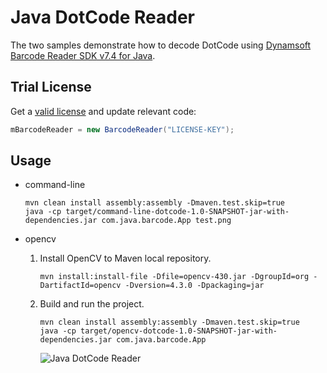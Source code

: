 # Java DotCode Reader
The two samples demonstrate how to decode DotCode using [Dynamsoft Barcode Reader SDK v7.4 for Java](https://www.dynamsoft.com/Downloads/Dynamic-Barcode-Reader-Download.aspx).

## Trial License
Get a [valid license](https://www.dynamsoft.com/CustomerPortal/Portal/Triallicense.aspx) and update relevant code:

```java
mBarcodeReader = new BarcodeReader("LICENSE-KEY");
```

## Usage

- command-line

  ```
  mvn clean install assembly:assembly -Dmaven.test.skip=true
  java -cp target/command-line-dotcode-1.0-SNAPSHOT-jar-with-dependencies.jar com.java.barcode.App test.png
  ```

- opencv
  
  1. Install OpenCV to Maven local repository.
  
      ```
      mvn install:install-file -Dfile=opencv-430.jar -DgroupId=org -DartifactId=opencv -Dversion=4.3.0 -Dpackaging=jar
      ```
    
  2. Build and run the project.
  
      ```
      mvn clean install assembly:assembly -Dmaven.test.skip=true
     java -cp target/opencv-dotcode-1.0-SNAPSHOT-jar-with-dependencies.jar com.java.barcode.App
      ```

     ![Java DotCode Reader](http://www.codepool.biz/wp-content/uploads/2020/04/java-dotcode-reader.png)
